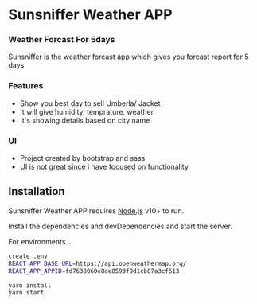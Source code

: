 # Sunsniffer Weather APP
### Weather Forcast For 5days

Sunsniffer is the weather forcast app which gives you forcast report for 5 days

### Features
- Show you best day to sell Umberla/ Jacket
- It will give humidity, temprature, weather
- It's showing details based on city name

### UI
- Project created by bootstrap and sass 
- UI is not great since i have focused on functionality

## Installation

Sunsniffer Weather APP requires [Node.js](https://nodejs.org/) v10+ to run.

Install the dependencies and devDependencies and start the server.

For environments...

```sh
create .env
REACT_APP_BASE_URL=https://api.openweathermap.org/
REACT_APP_APPID=fd7638060e8de8593f9d1cb07a3cf513
```
```sh
yarn install
yarn start
```
